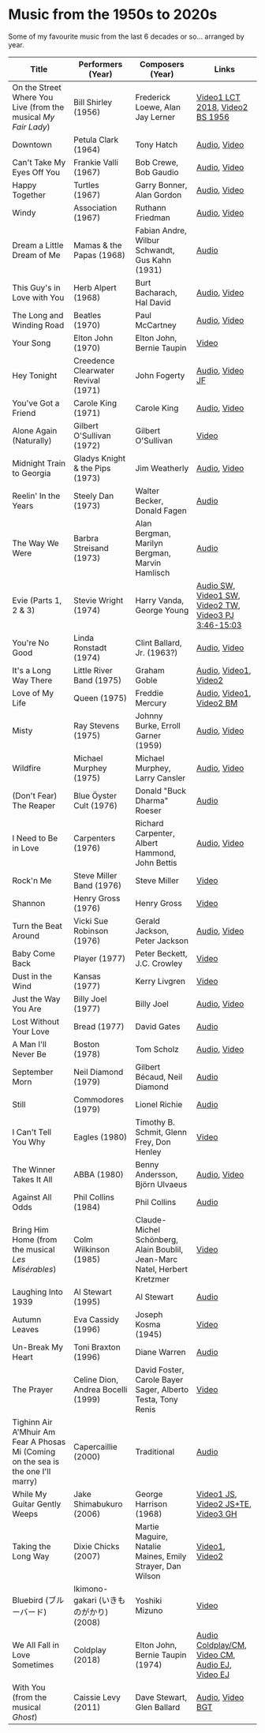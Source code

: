 # Music from the 1950s to 2020s

Some of my favourite music from the last 6 decades or so... arranged by year.

Title                       | Performers (Year)                   | Composers (Year)          | Links
----------------------------|-------------------------------------|---------------------------|------
On the Street Where You Live (from the musical *My Fair Lady*) | Bill Shirley (1956)          | Frederick Loewe, Alan Jay Lerner | [Video1 LCT 2018](https://www.youtube.com/watch?v=6kX3PZ_ynss), [Video2 BS 1956](https://www.youtube.com/watch?v=0udu4KYv1zI)
Downtown                    | Petula Clark (1964)                 | Tony Hatch                | [Audio](https://www.youtube.com/watch?v=z_m4Qb0iW-o), [Video](https://www.youtube.com/watch?v=Zx06XNfDvk0)
Can't Take My Eyes Off You  | Frankie Valli (1967)                | Bob Crewe, Bob Gaudio     | [Audio](https://www.youtube.com/watch?v=J36z7AnhvOM), [Video](https://www.youtube.com/watch?v=RbnXASVV--M)
Happy Together              | Turtles (1967)                      | Garry Bonner, Alan Gordon | [Audio](https://www.youtube.com/watch?v=pSw8an1u3rc), [Video](https://www.youtube.com/watch?v=mRCe5L1imxg)
Windy                       | Association (1967)                  | Ruthann Friedman          | [Audio](https://www.youtube.com/watch?v=Qa9mGMdwv0g), [Video](https://www.youtube.com/watch?v=RsY8l0Jg3lY)
Dream a Little Dream of Me  | Mamas & the Papas (1968)            | Fabian Andre, Wilbur Schwandt, Gus Kahn (1931) | [Audio](https://www.youtube.com/watch?v=fJwjLYRPxJY)
This Guy's in Love with You | Herb Alpert (1968)                  | Burt Bacharach, Hal David | [Audio](https://www.youtube.com/watch?v=pvQMyVoefNI), [Video](https://www.youtube.com/watch?v=o8ByJ1C0iR4)
The Long and Winding Road   | Beatles (1970)                      | Paul McCartney            | [Audio](https://www.youtube.com/watch?v=fR4HjTH_fTM), [Video](https://www.youtube.com/watch?v=oz3JlMhgfq0)
Your Song                   | Elton John (1970)                   | Elton John, Bernie Taupin | [Video](https://www.youtube.com/watch?v=GlPlfCy1urI)
Hey Tonight                 | Creedence Clearwater Revival (1971) | John Fogerty              | [Audio](https://www.youtube.com/watch?v=7ByQ0Ne3SMU), [Video JF](https://www.youtube.com/watch?v=jmFHqn0Z0hg)
You've Got a Friend         | Carole King (1971)                  | Carole King               | [Audio](https://www.youtube.com/watch?v=eAR_Ff5A8Rk), [Video](https://www.youtube.com/watch?v=qde5NMy7WTU)
Alone Again (Naturally)     | Gilbert O'Sullivan (1972)           | Gilbert O'Sullivan        | [Video](https://www.youtube.com/watch?v=D_P-v1BVQn8)
Midnight Train to Georgia   | Gladys Knight & the Pips (1973)     | Jim Weatherly             | [Audio](https://www.youtube.com/watch?v=A0F9lh8TiSM), [Video](https://www.youtube.com/watch?v=K2PeC1MkAZE)
Reelin' In the Years  | Steely Dan (1973)        | Walter Becker, Donald Fagen                    | [Audio](https://www.youtube.com/watch?v=GaH25Sghoqc)
The Way We Were       | Barbra Streisand (1973)  | Alan Bergman, Marilyn Bergman, Marvin Hamlisch | [Audio](https://www.youtube.com/watch?v=hkBziLvefsw)
Evie (Parts 1, 2 & 3) | Stevie Wright (1974)     | Harry Vanda, George Young                      | [Audio SW](https://www.youtube.com/watch?v=8Hj8BRV8Jls), [Video1 SW](https://www.youtube.com/watch?v=QOFexMWQ1Gs), [Video2 TW](https://www.youtube.com/watch?v=y2FRyCoViaI), [Video3 PJ 3:46-15:03](https://www.youtube.com/watch?v=g_yXVsC1s78&t=3m46s)
You're No Good        | Linda Ronstadt (1974)    | Clint Ballard, Jr. (1963?)                     | [Audio](https://www.youtube.com/watch?v=6ysu2aUCwgk), [Video](https://www.youtube.com/watch?v=_bj_32QeAaU)
It's a Long Way There | Little River Band (1975) | Graham Goble                                   | [Audio](https://www.youtube.com/watch?v=PPsevhQkn68), [Video1](https://www.youtube.com/watch?v=qYiiv7Dr-cA), [Video2](https://www.youtube.com/watch?v=ABckaeEANU4)
Love of My Life       | Queen (1975)             | Freddie Mercury                                | [Audio](https://www.youtube.com/watch?v=2bqm4gRY3mA), [Video1](https://www.youtube.com/watch?v=v3xwCkhmies), [Video2 BM](https://www.youtube.com/watch?v=tR1HfnbWte8)
Misty                 | Ray Stevens (1975)       | Johnny Burke, Erroll Garner (1959)             | [Audio](https://www.youtube.com/watch?v=ko56rc30qdk), [Video](https://www.youtube.com/watch?v=v3RigVrLr7s)
Wildfire              | Michael Murphey (1975)   | Michael Murphey, Larry Cansler                 | [Audio](https://www.youtube.com/watch?v=Pc3OnSQc48s), [Video](https://www.youtube.com/watch?v=gl4Y4FWWkn0)
(Don't Fear) The Reaper | Blue Öyster Cult (1976) | Donald "Buck Dharma" Roeser                   | [Audio](https://www.youtube.com/watch?v=Dy4HA3vUv2c)
I Need to Be in Love  | Carpenters (1976)        | Richard Carpenter, Albert Hammond, John Bettis | [Audio](https://www.youtube.com/watch?v=5sYoepCsTTM), [Video](https://www.youtube.com/watch?v=mTVpNXG7iBk)
Rock'n Me             | Steve Miller Band (1976) | Steve Miller                                   | [Video](https://www.youtube.com/watch?v=pIF9hCgImTY)
Shannon               | Henry Gross (1976)       | Henry Gross                                    | [Video](https://www.youtube.com/watch?v=A822OKFMQTM)
Turn the Beat Around | Vicki Sue Robinson (1976) | Gerald Jackson, Peter Jackson                  | [Audio](https://www.youtube.com/watch?v=vz9pZW5OvM4), [Video](https://www.youtube.com/watch?v=95eWL8s_wRc)
Baby Come Back        | Player (1977)            | Peter Beckett, J.C. Crowley                    | [Video](https://www.youtube.com/watch?v=Hn-enjcgV1o)
Dust in the Wind      | Kansas (1977)            | Kerry Livgren                                  | [Video](https://www.youtube.com/watch?v=tH2w6Oxx0kQ)
Just the Way You Are  | Billy Joel (1977)        | Billy Joel                                     | [Audio](https://www.youtube.com/watch?v=dBqyX0UUzVQ), [Video](https://www.youtube.com/watch?v=tJWM5FmZyqU)
Lost Without Your Love  | Bread (1977)           | David Gates                                    | [Audio](https://www.youtube.com/watch?v=4vOq6UPhvDE)
A Man I'll Never Be     | Boston (1978)          | Tom Scholz                                     | [Audio](https://www.youtube.com/watch?v=PqsHWnDBS0Q), [Video](https://www.youtube.com/watch?v=gZxP3bMn0as)
September Morn          | Neil Diamond (1979) | Gilbert Bécaud, Neil Diamond   | [Audio](https://www.youtube.com/watch?v=zEuOkapb-_o)
Still                   | Commodores (1979)   | Lionel Richie                  | [Audio](https://www.youtube.com/watch?v=-oTxaL2NDkc)
I Can't Tell You Why    | Eagles (1980)       | Timothy B. Schmit, Glenn Frey, Don Henley | [Video](https://www.youtube.com/watch?v=iP97m8jwRfE)
The Winner Takes It All | ABBA (1980)         | Benny Andersson, Björn Ulvaeus | [Audio](https://www.youtube.com/watch?v=92cwKCU8Z5c), [Video](https://www.youtube.com/watch?v=iyIOl-s7JTU)
Against All Odds        | Phil Collins (1984) | Phil Collins                   | [Audio](https://www.youtube.com/watch?v=CkGg1bzfSys)
Bring Him Home (from the musical *Les Misérables*) | Colm Wilkinson (1985)              | Claude-Michel Schönberg, Alain Boublil, Jean-Marc Natel, Herbert Kretzmer | [Video](https://www.youtube.com/watch?v=qsYnhVITf9E)
Laughing Into 1939           | Al Stewart (1995)                  | Al Stewart                                                                | [Audio](https://www.youtube.com/watch?v=jmuPs1vD8Ew)
Autumn Leaves                | Eva Cassidy (1996)                 | Joseph Kosma (1945)                                                       | [Video](https://www.youtube.com/watch?v=xXBNlApwh0c)
Un-Break My Heart            | Toni Braxton (1996)                | Diane Warren                                                              | [Audio](https://www.youtube.com/watch?v=O596XpES1rI)
The Prayer                   | Celine Dion, Andrea Bocelli (1999) | David Foster, Carole Bayer Sager, Alberto Testa, Tony Renis               | [Video](https://www.youtube.com/watch?v=qt_OkgSOrkU)
Tighinn Air A'Mhuir Am Fear A Phosas Mi (Coming on the sea is the one I'll marry) | Capercaillie (2000) | Traditional                         | [Audio](https://www.youtube.com/watch?v=9Rx0R3g_6Ck)
While My Guitar Gently Weeps | Jake Shimabukuro (2006)            | George Harrison (1968)                                                    | [Video1 JS](https://www.youtube.com/watch?v=puSkP3uym5k), [Video2 JS+TE](https://www.youtube.com/watch?v=J5qakFIecBU), [Video3 GH](https://www.youtube.com/watch?v=XzSrShbqlz8)
Taking the Long Way          | Dixie Chicks (2007)                | Martie Maguire, Natalie Maines, Emily Strayer, Dan Wilson                 | [Video1](https://www.youtube.com/watch?v=s5HKLteH9Mc), [Video2](https://www.youtube.com/watch?v=h58iGepQrFM)
Bluebird (ブルーバード)      | Ikimono-gakari (いきものがかり) (2008) | Yoshiki Mizuno                                                        | [Video](https://www.youtube.com/watch?v=T_lDH7Hh9zA)
We All Fall in Love Sometimes       | Coldplay (2018)             | Elton John, Bernie Taupin (1974)                                          | [Audio Coldplay/CM](https://www.youtube.com/watch?v=Pw3c4E7AuNY), [Video CM](https://vimeo.com/297352018), [Audio EJ](https://www.youtube.com/watch?v=6LwajEQ7IOA), [Video EJ](https://www.youtube.com/watch?v=8JoAC8rBxac)
With You (from the musical *Ghost*) | Caissie Levy (2011)         | Dave Stewart, Glen Ballard                                                | [Audio](https://www.youtube.com/watch?v=VHQ0FmUtS0E), [Video BGT](https://www.youtube.com/watch?v=nuxRztsMNzg)


